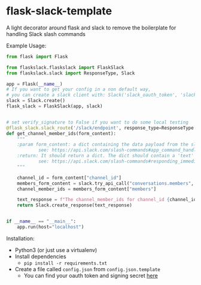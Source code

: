 # flask-slack-template
A light decorator around flask and slack to remove the boilerplate for handling Slack slash commands


Example Usage:
```python
from flask import Flask

from flaskslack.flaskslack import FlaskSlack
from flaskslack.slack import ResponseType, Slack

app = Flask(__name__)
# If you want to get your config in a non default way,
# you can create a slack client with: Slack('slack_oauth_token', 'slack_signing_secret')
slack = Slack.create()
flask_slack = FlaskSlack(app, slack)


# set verify_signature to False if you want to do some local testing
@flask_slack.slack_route('/slack/endpoint', response_type=ResponseType.IN_CHANNEL, verify_signature=True)
def get_channel_member_ids(form_content):
    """
    :param form_content: a dict containing the data payload from the slack HTTP POST
            see: https://api.slack.com/slash-commands#app_command_handling
    :return: It should return a dict. The dict should contain a 'text' field, and/or a list of 'attachments'.
            see: https://api.slack.com/slash-commands#responding_immediate_response
    """

    channel_id = form_content["channel_id"]
    members_form_content = slack.try_api_call("conversations.members", channel=channel_id)
    channel_member_ids = members_form_content["members"]

    text_response = f"The channel_member_ids for channel_id {channel_id} is: {channel_member_ids}"
    return Slack.create_response(text_response)


if __name__ == "__main__":
    app.run(host="localhost")
```

Installation:
 - Python3 (or just use a virtualenv)
 - Install dependencies
    - `pip install -r requirements.txt`
 - Create a file called `config.json` from `config.json.template`
    - You can find your oauth token and signing secret [here](https://api.slack.com/apps/)